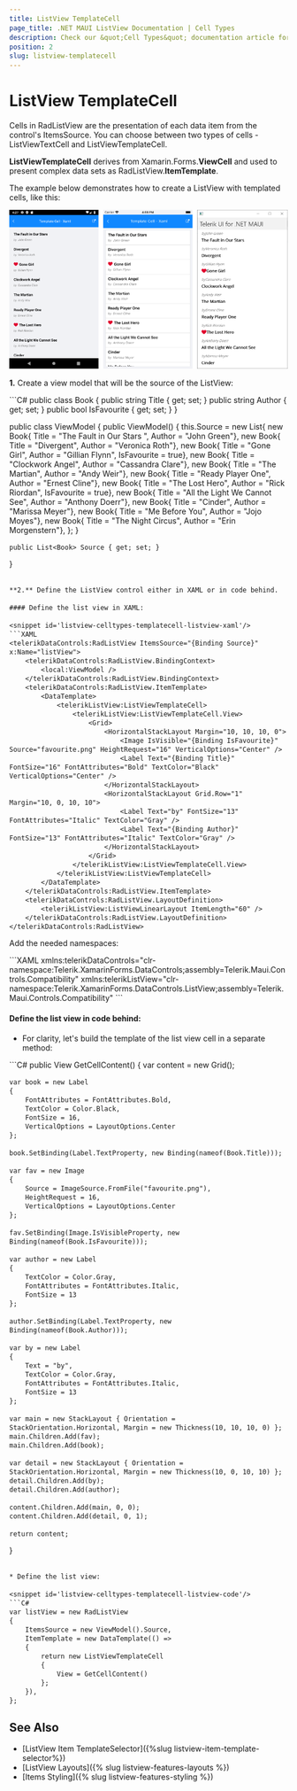 ```yaml
---
title: ListView TemplateCell
page_title: .NET MAUI ListView Documentation | Cell Types
description: Check our &quot;Cell Types&quot; documentation article for Telerik ListView for .NET MAUI control.
position: 2
slug: listview-templatecell
---
```


# ListView TemplateCell

Cells in RadListView are the presentation of each data item from the control's ItemsSource. You can choose between two types of cells - ListViewTextCell and ListViewTemplateCell.

**ListViewTemplateCell** derives from Xamarin.Forms.**ViewCell** and used to present complex data sets as RadListView.**ItemTemplate**.

The example below demonstrates how to create a ListView with templated cells, like this:

![](../images/listview-celltypes-templatecell.png)

**1.** Create a view model that will be the source of the ListView:

<snippet id='listview-celltypes-templatecell-viewmodel'/>
```C#
public class Book
{
	public string Title { get; set; }
	public string Author { get; set; }
	public bool IsFavourite { get; set; }
}

public class ViewModel
{
	public ViewModel()
	{
		this.Source = new List<Book>{
			new Book{ Title = "The Fault in Our Stars ",  Author = "John Green"},
			new Book{ Title = "Divergent",  Author = "Veronica Roth"},
			new Book{ Title = "Gone Girl",  Author = "Gillian Flynn", IsFavourite = true},
			new Book{ Title = "Clockwork Angel",  Author = "Cassandra Clare"},
			new Book{ Title = "The Martian",  Author = "Andy Weir"},
			new Book{ Title = "Ready Player One",  Author = "Ernest Cline"},
			new Book{ Title = "The Lost Hero",  Author = "Rick Riordan", IsFavourite = true},
			new Book{ Title = "All the Light We Cannot See",  Author = "Anthony Doerr"},
			new Book{ Title = "Cinder",  Author = "Marissa Meyer"},
			new Book{ Title = "Me Before You",  Author = "Jojo Moyes"},
			new Book{ Title = "The Night Circus",  Author = "Erin Morgenstern"},
		};
	}

	public List<Book> Source { get; set; }
}
```

**2.** Define the ListView control either in XAML or in code behind.

#### Define the list view in XAML:
	
<snippet id='listview-celltypes-templatecell-listview-xaml'/>
```XAML
<telerikDataControls:RadListView ItemsSource="{Binding Source}" x:Name="listView">
	<telerikDataControls:RadListView.BindingContext>
		<local:ViewModel />
	</telerikDataControls:RadListView.BindingContext>
	<telerikDataControls:RadListView.ItemTemplate>
		<DataTemplate>
			<telerikListView:ListViewTemplateCell>
				<telerikListView:ListViewTemplateCell.View>
					<Grid>
						<HorizontalStackLayout Margin="10, 10, 10, 0">
							<Image IsVisible="{Binding IsFavourite}" Source="favourite.png" HeightRequest="16" VerticalOptions="Center" />
							<Label Text="{Binding Title}" FontSize="16" FontAttributes="Bold" TextColor="Black" VerticalOptions="Center" />
						</HorizontalStackLayout>
						<HorizontalStackLayout Grid.Row="1" Margin="10, 0, 10, 10">
							<Label Text="by" FontSize="13" FontAttributes="Italic" TextColor="Gray" />
							<Label Text="{Binding Author}" FontSize="13" FontAttributes="Italic" TextColor="Gray" />
						</HorizontalStackLayout>
					</Grid>
				</telerikListView:ListViewTemplateCell.View>
			</telerikListView:ListViewTemplateCell>
		</DataTemplate>
	</telerikDataControls:RadListView.ItemTemplate>
	<telerikDataControls:RadListView.LayoutDefinition>
		<telerikListView:ListViewLinearLayout ItemLength="60" />
	</telerikDataControls:RadListView.LayoutDefinition>
</telerikDataControls:RadListView>
```
	
Add the needed namespaces:

<snippet id='xmlns-teleriklistview'/>
```XAML
xmlns:telerikDataControls="clr-namespace:Telerik.XamarinForms.DataControls;assembly=Telerik.Maui.Controls.Compatibility"
xmlns:telerikListView="clr-namespace:Telerik.XamarinForms.DataControls.ListView;assembly=Telerik.Maui.Controls.Compatibility"
```						

#### Define the list view in code behind:
		
* For clarity, let's build the template of the list view cell in a separate method:
		
<snippet id='listview-celltypes-templatecell-cellcontent'/>
```C#
public View GetCellContent()
{
    var content = new Grid();

    var book = new Label
    {
        FontAttributes = FontAttributes.Bold,
        TextColor = Color.Black,
        FontSize = 16,
        VerticalOptions = LayoutOptions.Center
    };

    book.SetBinding(Label.TextProperty, new Binding(nameof(Book.Title)));

    var fav = new Image
    {
        Source = ImageSource.FromFile("favourite.png"),
        HeightRequest = 16,
        VerticalOptions = LayoutOptions.Center
    };

    fav.SetBinding(Image.IsVisibleProperty, new Binding(nameof(Book.IsFavourite)));

    var author = new Label
    {
        TextColor = Color.Gray,
        FontAttributes = FontAttributes.Italic,
        FontSize = 13
    };

    author.SetBinding(Label.TextProperty, new Binding(nameof(Book.Author)));

    var by = new Label
    {
        Text = "by",
        TextColor = Color.Gray,
        FontAttributes = FontAttributes.Italic,
        FontSize = 13
    };

    var main = new StackLayout { Orientation = StackOrientation.Horizontal, Margin = new Thickness(10, 10, 10, 0) };
    main.Children.Add(fav);
    main.Children.Add(book);

    var detail = new StackLayout { Orientation = StackOrientation.Horizontal, Margin = new Thickness(10, 0, 10, 10) };
    detail.Children.Add(by);
    detail.Children.Add(author);

    content.Children.Add(main, 0, 0);
    content.Children.Add(detail, 0, 1);

    return content;
}
```
		
* Define the list view:
		
<snippet id='listview-celltypes-templatecell-listview-code'/>
```C#
var listView = new RadListView
{
    ItemsSource = new ViewModel().Source,
    ItemTemplate = new DataTemplate(() =>
    {
        return new ListViewTemplateCell
        {
            View = GetCellContent()
        };
    }),
};
```
	
## See Also
- [ListView Item TemplateSelector]({%slug listview-item-template-selector%})
- [ListView Layouts]({% slug listview-features-layouts %})
- [Items Styling]({% slug listview-features-styling %})
